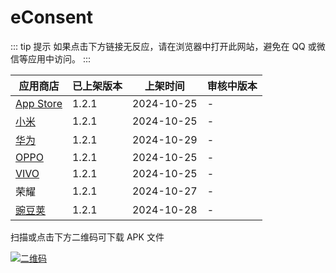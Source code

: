 # eConsent <Badge type="tip" text="1.2.1" />

::: tip 提示
如果点击下方链接无反应，请在浏览器中打开此网站，避免在 QQ 或微信等应用中访问。
:::

| 应用商店 | 已上架版本 | 上架时间 | 审核中版本 |
| --- | --- | --- | --- |
| [App Store](https://apps.apple.com/cn/app/clinflash-econsent/id6465209325) | 1.2.1 | 2024-10-25 | - |
| [小米](https://app.mi.com/details?id=com.clinflash.econsent) | 1.2.1 | 2024-10-25 | - |
| [华为](https://appgallery.huawei.com/app/C108502973) | 1.2.1 | 2024-10-29 | - |
| [OPPO](https://app.cdo.oppomobile.com/home/detail?app_id=31088119) | 1.2.1 | 2024-10-25 | - |
| [VIVO](https://h5coml.vivo.com.cn/h5coml/appdetail_h5/browser_v2/index.html?appId=3597424) | 1.2.1 | 2024-10-25 | - |
| 荣耀 | 1.2.1 | 2024-10-27 | - |
| [豌豆荚](https://www.wandoujia.com/apps/8426385) | 1.2.1 | 2024-10-28 | - |

扫描或点击下方二维码可下载 APK 文件

[![二维码](https://52webs.free.i.ng/?data=https://ecoa-test.clinflash.net/dl/econsent-release.apk)](https://ecoa-test.clinflash.net/dl/econsent-release.apk)
